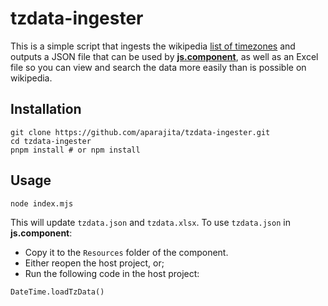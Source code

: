 # tzdata-ingester

This is a simple script that ingests the wikipedia [list of timezones](https://wikipedia.org/wiki/List_of_tz_database_time_zones) and outputs a JSON file that can be used by [**js.component**](https://jscomponent.info), as well as an Excel file so you can view and search the data more easily than is possible on wikipedia.

## Installation

```shell
git clone https://github.com/aparajita/tzdata-ingester.git
cd tzdata-ingester
pnpm install # or npm install
```

## Usage

```shell
node index.mjs
```

This will update `tzdata.json` and `tzdata.xlsx`. To use `tzdata.json` in **js.component**:

- Copy it to the `Resources` folder of the component.
- Either reopen the host project, or;
- Run the following code in the host project:

```4d
DateTime.loadTzData()
```
